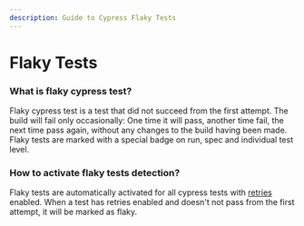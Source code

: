 ```yaml
---
description: Guide to Cypress Flaky Tests
---
```


# Flaky Tests

### What is flaky cypress test?

Flaky cypress test is a test that did not succeed from the first attempt. The build will fail only occasionally: One time it will pass, another time fail, the next time pass again, without any changes to the build having been made. Flaky tests are marked with a special badge on run, spec and individual test level.

### How to activate flaky tests detection?

Flaky tests are automatically activated for all cypress tests with [retries](https://docs.cypress.io/guides/guides/test-retries#How-It-Works) enabled. When a test has retries enabled and doesn't not pass from the first attempt, it will be marked as flaky.&#x20;
